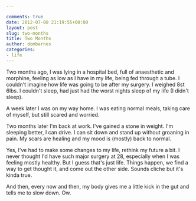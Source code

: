 ```yaml
---

comments: true
date: 2012-07-08 21:19:55+00:00
layout: post
slug: two-months
title: Two Months
author: dombarnes
categories:
- life
---
```


Two months ago, I was lying in a hospital bed, full of anaesthetic and morphine, feeling as low as I have in my life, being fed through a tube. I couldn't imagine how life was going to be after my surgery. I weighed 8st 6lbs. I couldn't sleep, had just had the worst nights sleep of my life (I didn't sleep).

A week later I was on my way home. I was eating normal meals, taking care of myself, but still scared and worried.

Two months later I'm back at work. I've gained a stone in weight. I'm sleeping better, I can drive. I can sit down and stand up without groaning in pain. My scars are healing and my mood is (mostly) back to normal.

Yes, I've had to make some changes to my life, rethink my future a bit. I never thought I'd have such major surgery at 28, especially when I was feeling mostly healthy. But I guess that's just life. Things happen, we find a way to get thought it, and come out the other side.  Sounds cliche but it's kinda true.

And then, every now and then, my body gives me a little kick in the gut and tells me to slow down. Ow.
